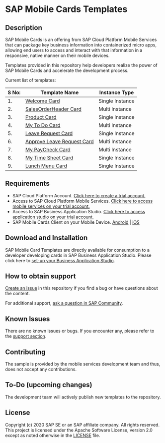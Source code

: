 # SAP Mobile Cards Templates

## Description

SAP Mobile Cards is an offering from SAP Cloud Platform Mobile Services that can package key business information into containerized micro apps, allowing end users to access and interact with that information in a responsive, native manner on their mobile devices.

Templates provided in this repository help developers realize the power of SAP Mobile Cards and accelerate the development process.

Current list of templates:

|S No: | Template Name| Instance Type |
|---|---|---|
| 1. | [Welcome Card](/Welcome%20Card%20Template%20-%20Single%20Instance) | Single Instance |
| 2. | [SalesOrderHeader Card](/SalesOrderHeaders-Card-Template) | Multi Instance|
| 3. | [Product Card](/Product%20Card%20Template%20-%20Single%20Instance) | Single Instance |
| 4. | [My To Do Card](/My%20To%20Dos%20Card%20Template%20-%20Multi%20Instance) | Multi Instance |
| 5. | [Leave Request Card]() | Single Instance |
| 6. | [Approve Leave Request Card]() | Multi Instance |
| 7. | [My PayCheck Card]() | Multi Instance |
| 8. | [My Time Sheet Card]() | Single Instance |
| 9. | [Lunch Menu Card]() | Single Instance |

## Requirements

* SAP Cloud Platform Account.
    [Click here to create a trial account.](https://developers.sap.com/tutorials/hcp-create-trial-account.html)
* Access to SAP Cloud Platform Mobile Services.
    [Click here to access mobile services on your trial account.](https://developers.sap.com/tutorials/cp-mobile-cards-setup.html)
* Access to SAP Business Application Studio.
    [Click here to access application studio on your trial account.](https://developers.sap.com/tutorials/cp-mobile-cards-setup.html)
* SAP Mobile Cards Client on your Mobile Device.
    [Android](https://play.google.com/store/apps/details?id=com.sap.content2go&hl=en_IN) | [iOS](https://apps.apple.com/us/app/sap-mobile-cards/id1168110623)

## Download and Installation

SAP Mobile Card Templates are directly available for consumption to a developer developing cards in SAP Business Application Studio. Please click here to [set-up your Business Application Studio](https://developers.sap.com/tutorials/appstudio-onboarding.html).

## How to obtain support

[Create an issue](https://github.com/SAP-samples/mobile-cards-templates/issues) in this repository if you find a bug or have questions about the content.

For additional support, [ask a question in SAP Community](https://answers.sap.com/tags/73555000100700000761).
 
## Known Issues

There are no known issues or bugs. If you encounter any, please refer to the [support section](#how-to-obtain-support).

## Contributing

The sample is provided by the mobile services development team and thus, does not accept any contributions.

## To-Do (upcoming changes)

The development team will actively publish new templates to the repository.

## License

Copyright (c) 2020 SAP SE or an SAP affiliate company. All rights reserved. This project is licensed under the Apache Software License, version 2.0 except as noted otherwise in the [LICENSE](/LICENSE) file.
